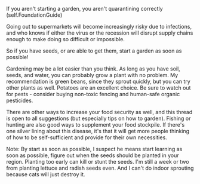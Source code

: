 If you aren't starting a garden, you aren't quarantining correctly (self.FoundationGuide)

Going out to supermarkets will become increasingly risky due to infections, and who knows if either the virus or the recession will disrupt supply chains enough to make doing so difficult or impossible.

So if you have seeds, or are able to get them, start a garden as soon as possible!

Gardening may be a lot easier than you think. As long as you have soil, seeds, and water, you can probably grow a plant with no problem. My recommendation is green beans, since they sprout quickly, but you can try other plants as well. Potatoes are an excellent choice. Be sure to watch out for pests - consider buying non-toxic fencing and human-safe organic pesticides.

There are other ways to increase your food security as well, and this thread is open to all suggestions (but especially tips on how to garden). Fishing or hunting are also good ways to supplement your food stockpile. If there's one silver lining about this disease, it's that it will get more people thinking of how to be self-sufficient and provide for their own necessities.

Note: By start as soon as possible, I suspect he means start learning as soon as possible, figure out when the seeds should be planted in your region. Planting too early can kill or stunt the seeds. I'm still a week or two from planting lettuce and radish seeds even. And I can't do indoor sprouting because cats will just destroy it.

